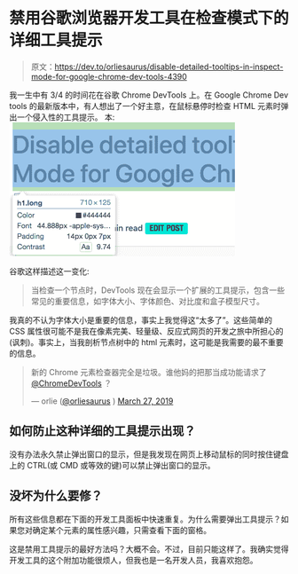 # 禁用谷歌浏览器开发工具在检查模式下的详细工具提示

> 原文：<https://dev.to/orliesaurus/disable-detailed-tooltips-in-inspect-mode-for-google-chrome-dev-tools-4390>

我一生中有 3/4 的时间花在谷歌 Chrome DevTools 上。在 Google Chrome Dev tools 的最新版本中，有人想出了一个好主意，在鼠标悬停时检查 HTML 元素时弹出一个侵入性的工具提示。
本:
[![This](img/111d579bfb5817da9751637ab82e97c7.png)](https://res.cloudinary.com/practicaldev/image/fetch/s--a2KISMKp--/c_limit%2Cf_auto%2Cfl_progressive%2Cq_auto%2Cw_880/https://i.snag.gy/6B5irK.jpg)

谷歌这样描述这一变化:

> 当检查一个节点时，DevTools 现在会显示一个扩展的工具提示，包含一些常见的重要信息，如字体大小、字体颜色、对比度和盒子模型尺寸。

我真的不认为字体大小是重要的信息，事实上我觉得这“太多了”。这些简单的 CSS 属性很可能不是我在像素完美、轻量级、反应式网页的开发之旅中所担心的(讽刺)。事实上，当我剖析节点树中的 html 元素时，这可能是我需要的最不重要的信息。

> 新的 Chrome 元素检查器完全是垃圾。谁他妈的把那当成功能请求了 [@ChromeDevTools](https://twitter.com/ChromeDevTools?ref_src=twsrc%5Etfw) ？
> 
> — orlie ([@orliesaurus](https://dev.to/orliesaurus) ) [March 27, 2019](https://twitter.com/orliesaurus/status/1110952009396600832?ref_src=twsrc%5Etfw)

## 如何防止这种详细的工具提示出现？

没有办法永久禁止弹出窗口的显示，但是我发现在网页上移动鼠标的同时按住键盘上的 CTRL(或 CMD 或等效的键)可以禁止弹出窗口的显示。

## 没坏为什么要修？

所有这些信息都在下面的开发工具面板中快速重复。为什么需要弹出工具提示？如果您对确定某个元素的属性感兴趣，只需查看下面的窗格。

这是禁用工具提示的最好方法吗？大概不会。不过，目前只能这样了。我确实觉得开发工具的这个附加功能很烦人，但我也是一名开发人员，我喜欢抱怨。